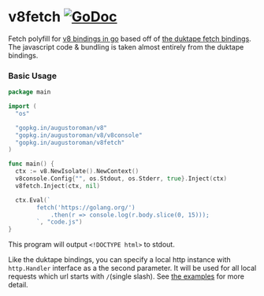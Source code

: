 # v8fetch [![GoDoc](https://godoc.org/github.com/augustoroman/v8fetch?status.png)](http://godoc.org/github.com/augustoroman/v8fetch)

Fetch polyfill for [v8 bindings in go](https://github.com/augustoroman/v8) based
off of [the duktape fetch bindings](https://github.com/olebedev/go-duktape-fetch/).
The javascript code & bundling is taken almost entirely from the duktape bindings.

### Basic Usage

```go
package main

import (
  "os"

  "gopkg.in/augustoroman/v8"
  "gopkg.in/augustoroman/v8/v8console"
  "gopkg.in/augustoroman/v8fetch"
)

func main() {
  ctx := v8.NewIsolate().NewContext()
  v8console.Config{"", os.Stdout, os.Stderr, true}.Inject(ctx)
  v8fetch.Inject(ctx, nil)

  ctx.Eval(`
        fetch('https://golang.org/')
            .then(r => console.log(r.body.slice(0, 15)));
        `, "code.js")
}
```
This program will output `<!DOCTYPE html>` to stdout.

Like the duktape bindings, you can specify a local http instance with
`http.Handler` interface as a the second parameter. It will be used for all
local requests which url starts with `/`(single slash). See
[the examples](https://github.com/augustoroman/v8fetch/blob/master/example_test.go)
for more detail.

